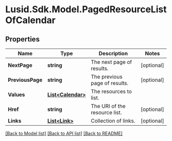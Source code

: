 
# Lusid.Sdk.Model.PagedResourceListOfCalendar

## Properties

Name | Type | Description | Notes
------------ | ------------- | ------------- | -------------
**NextPage** | **string** | The next page of results. | [optional] 
**PreviousPage** | **string** | The previous page of results. | [optional] 
**Values** | [**List&lt;Calendar&gt;**](Calendar.md) | The resources to list. | 
**Href** | **string** | The URI of the resource list. | [optional] 
**Links** | [**List&lt;Link&gt;**](Link.md) | Collection of links. | [optional] 

[[Back to Model list]](../README.md#documentation-for-models)
[[Back to API list]](../README.md#documentation-for-api-endpoints)
[[Back to README]](../README.md)

